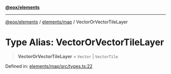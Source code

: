 [**@eox/elements**](../../../README.md)

***

[@eox/elements](../../../modules.md) / [elements/map](../README.md) / VectorOrVectorTileLayer

# Type Alias: VectorOrVectorTileLayer

> **VectorOrVectorTileLayer** = `Vector` \| `VectorTile`

Defined in: [elements/map/src/types.ts:22](https://github.com/EOX-A/EOxElements/blob/ca51b63a9bb0be7232536206856b85340431bcbd/elements/map/src/types.ts#L22)
